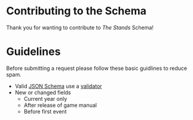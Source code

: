 # Contributing to the Schema

Thank you for wanting to contribute to *The Stands* Schema!

# Guidelines

Before submitting a request please follow these basic guidlines to reduce spam.

* Valid [JSON Schema](https://json-schema.org/) use a [validator](https://www.jsonschemavalidator.net/)
* New or changed fields
  * Current year only
  * After release of game manual
  * Before first event

